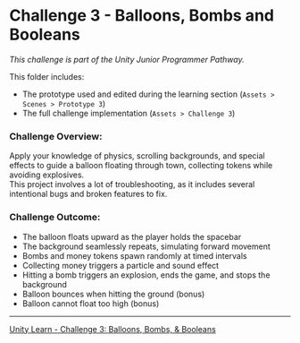 # Challenge 3 - Balloons, Bombs and Booleans

_This challenge is part of the Unity Junior Programmer Pathway._

This folder includes:

- The prototype used and edited during the learning section (`Assets > Scenes > Prototype 3`)
- The full challenge implementation (`Assets > Challenge 3`)

### Challenge Overview:

Apply your knowledge of physics, scrolling backgrounds, and special effects to guide a balloon floating through town, collecting tokens while avoiding explosives.  
This project involves a lot of troubleshooting, as it includes several intentional bugs and broken features to fix.

### Challenge Outcome:

- The balloon floats upward as the player holds the spacebar
- The background seamlessly repeats, simulating forward movement
- Bombs and money tokens spawn randomly at timed intervals
- Collecting money triggers a particle and sound effect
- Hitting a bomb triggers an explosion, ends the game, and stops the background
- Balloon bounces when hitting the ground (bonus)
- Balloon cannot float too high (bonus)

---

[Unity Learn - Challenge 3: Balloons, Bombs, & Booleans](https://learn.unity.com/pathway/junior-programmer/unit/sound-and-effects/tutorial/challenge-3-bouncy-balloons-bombs-and-booleans-1?version=6.0)
